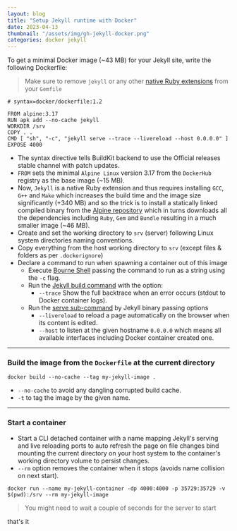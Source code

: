 ```yaml
---
layout: blog
title: "Setup Jekyll runtime with Docker"
date: 2023-04-13
thumbnail: "/assets/img/gh-jekyll-docker.png"
categories: docker jekyll
---
```

To get a minimal Docker image (~43 MB) for your Jekyll site, write the following Dockerfile:

> Make sure to remove `jekyll` or any other [native Ruby extensions](https://guides.rubygems.org/gems-with-extensions/) from your `Gemfile`

```docker
# syntax=docker/dockerfile:1.2

FROM alpine:3.17
RUN apk add --no-cache jekyll
WORKDIR /srv
COPY . .
CMD [ "sh", "-c", "jekyll serve --trace --livereload --host 0.0.0.0" ]
EXPOSE 4000
```
- The syntax directive tells BuildKit backend to use the Official releases stable channel with patch updates.
- `FROM` sets the minimal `Alpine Linux` version 3.17 from the `DockerHub` registry as the base image (~15 MB).
- Now, `Jekyll` is a native Ruby extension and thus requires installing `GCC`, `G++` and `Make` which increases the build time and the image size significantly (+340 MB) and so the trick is to install a statically linked compiled binary from the [Alpine repository](https://pkgs.alpinelinux.org/package/edge/community/x86/jekyll) which in turns downloads all the dependencies including `Ruby`, `Gem` and `Bundle` resulting in a much smaller image (~46 MB).
- Create and set the working directory to `srv` (server) following Linux system directories naming conventions.
- Copy everything from the host working directory to `srv` (except files & folders as per `.dockerignore`)
- Declare a command to run when spawning a container out of this image
    - Execute [Bourne Shell](https://en.wikipedia.org/wiki/Bourne_shell) passing the command to run as a string using the `-c` flag.
    - Run the [Jekyll build command](https://jekyllrb.com/docs/configuration/options/#build-command-options) with the option:
        - `--trace` Show the full backtrace when an error occurs (stdout to Docker container logs).
    - Run the [serve sub-command](https://jekyllrb.com/docs/configuration/options/#serve-command-options) by Jekyll binary passing options
        - `--livereload` to reload a page automatically on the browser when its content is edited.
        - `--host` to listen at the given hostname `0.0.0.0` which means all available interfaces including Docker container created one.

---

### Build the image from the `Dockerfile` at the current directory
```shell
docker build --no-cache --tag my-jekyll-image .
```
- `--no-cache` to avoid any dangling corrupted build cache.
- `-t` to tag the image by the given name.

---

### Start a container
- Start a CLI detached container with a name mapping Jekyll's serving and live reloading ports to auto refresh the page on file changes bind mounting the current directory on your host system to the container's working directory volume to persist changes.
- `--rm` option removes the container when it stops (avoids name collision on next start).
```shell
docker run --name my-jekyll-container -dp 4000:4000 -p 35729:35729 -v $(pwd):/srv --rm my-jekyll-image
```
> You might need to wait a couple of seconds for the server to start

that's it